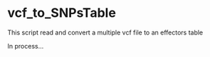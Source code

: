 # vcf_to_SNPsTable
This script read and convert a multiple vcf file to an effectors table 

In process...
